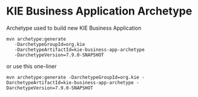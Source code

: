 # KIE Business Application Archetype

Archetype used to build new KIE Business Application

```
mvn archetype:generate 
   -DarchetypeGroupId=org.kie 
   -DarchetypeArtifactId=kie-business-app-archetype 
   -DarchetypeVersion=7.9.0-SNAPSHOT
```

or use this one-liner

```
mvn archetype:generate -DarchetypeGroupId=org.kie -DarchetypeArtifactId=kie-business-app-archetype -DarchetypeVersion=7.9.0-SNAPSHOT
```